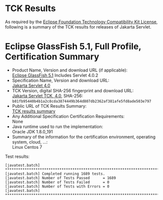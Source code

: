 TCK Results
===========

As required by the
[Eclipse Foundation Technology Compatibility Kit License](https://www.eclipse.org/legal/tck.php),
following is a summary of the TCK results for releases of Jakarta Servlet.

# Eclipse GlassFish 5.1, Full Profile, Certification Summary

- Product Name, Version and download URL (if applicable): <br/>
  [Eclipse GlassFish 5.1](https://www.eclipse.org/downloads/download.php?file=/glassfish/glassfish-5.1.0.zip)
  Includes Servlet 4.0.2
- Specification Name, Version and download URL: <br/>
  [Jakarta Servlet 4.0](https://jakarta.ee/specifications/servlet/4.0/)
- TCK Version, digital SHA-256 fingerprint and download URL: <br/>
  [Jakarta Servlet TCK, 4.0](https://download.eclipse.org/jakartaee/servlet/4.0/eclipse-servlet-tck-4.0.0.zip), SHA-256: `b81fb95440b4b1a2c8cda3874449b364d807db2362af381afe5fd8ade503e797`
- Public URL of TCK Results Summary: <br/>
  [TCK results summary](TCK-Results.html)
- Any Additional Specification Certification Requirements: <br/>
  None
- Java runtime used to run the implementation: <br/>
  Oracle JDK 1.8.0_191
- Summary of the information for the certification environment, operating system, cloud, ...: <br/>
  Linux Centos 7

Test results:

```
[javatest.batch] ********************************************************************************
[javatest.batch] Completed running 1689 tests.
[javatest.batch] Number of Tests Passed      = 1689
[javatest.batch] Number of Tests Failed      = 0
[javatest.batch] Number of Tests with Errors = 0
[javatest.batch] ********************************************************************************
```
